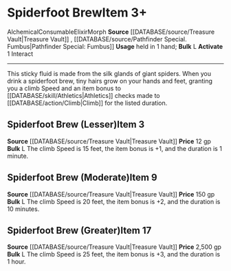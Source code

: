 ﻿---
actions: '[one-action]'
bulk: L
id: '1461'
item_category: Alchemical Items
item_subcategory: Alchemical Elixirs
level: '17'
name: Spiderfoot Brew
price: 2,500 gp
rarity: Uncommon
source: '[[DATABASE/source/Pathfinder Special. Fumbus|Pathfinder Special: Fumbus]]'
subcategory: alchemical/elixir
trait:
- '[[DATABASE/trait/Alchemical|Alchemical]]'
- '[[DATABASE/trait/Consumable|Consumable]]'
- '[[DATABASE/trait/Elixir|Elixir]]'
- '[[DATABASE/trait/Polymorph|Polymorph]]'
- '[[DATABASE/trait/Uncommon|Uncommon]]'
type: Item
usage: held in 1 hand

---
# Spiderfoot Brew<span class="item-type">Item 3+</span>

<span class="item-trait">Alchemical</span><span class="item-trait">Consumable</span><span class="item-trait">Elixir</span><span class="item-trait">Morph</span>
**Source** [[DATABASE/source/Treasure Vault|Treasure Vault]] , [[DATABASE/source/Pathfinder Special. Fumbus|Pathfinder Special: Fumbus]]
**Usage** held in 1 hand; **Bulk** L
**Activate** <span class="action-icon">1</span> Interact

---
This sticky fluid is made from the silk glands of giant spiders. When you drink a spiderfoot brew, tiny hairs grow on your hands and feet, granting you a climb Speed and an item bonus to [[DATABASE/skill/Athletics|Athletics]] checks made to [[DATABASE/action/Climb|Climb]] for the listed duration.

## Spiderfoot Brew (Lesser)<span class="item-type">Item 3</span>

**Source** [[DATABASE/source/Treasure Vault|Treasure Vault]] 
**Price** 12 gp
**Bulk** L
The climb Speed is 15 feet, the item bonus is +1, and the duration is 1 minute.

## Spiderfoot Brew (Moderate)<span class="item-type">Item 9</span>

**Source** [[DATABASE/source/Treasure Vault|Treasure Vault]] 
**Price** 150 gp
**Bulk** L
The climb Speed is 20 feet, the item bonus is +2, and the duration is 10 minutes.

## Spiderfoot Brew (Greater)<span class="item-type">Item 17</span>

**Source** [[DATABASE/source/Treasure Vault|Treasure Vault]] 
**Price** 2,500 gp
**Bulk** L
The climb Speed is 25 feet, the item bonus is +3, and the duration is 1 hour.